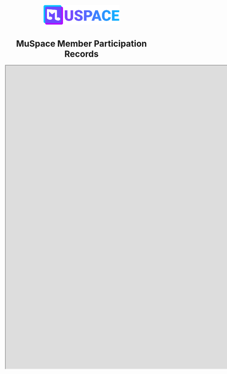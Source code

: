 <h1 align="center">
    <a href="./"><img id="header-logo" src="./logo.svg" width="250" alt="MuSpace logo"/></a>
</h1>
<h1 align="center">MuSpace Member Participation Records</h1>

<iframe align="left" width="2000px" height="1000px" src="https://docs.google.com/spreadsheets/d/e/2PACX-1vQKQgYcLBCHaf2yaINqsR2FzN7gdIXeouSHoJgC73aOWJkfTqLDJRDLVKtr5x8He2Alu81mz_ZF5GSV/pubhtml?widget=true&amp;headers=false"></iframe>

